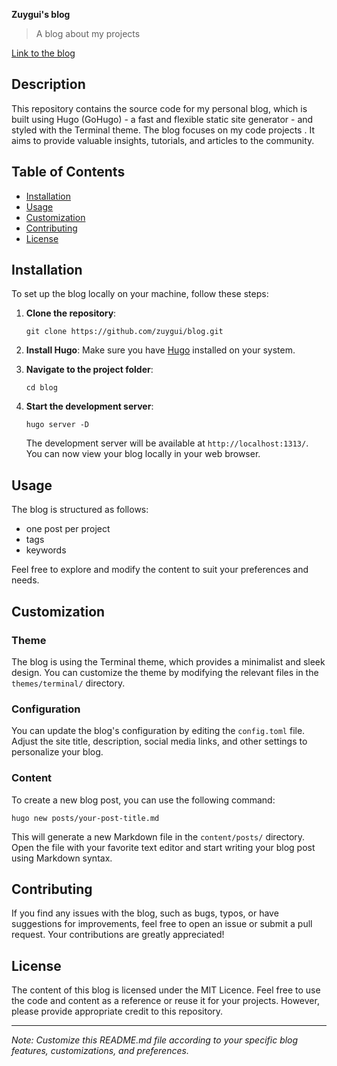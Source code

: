 **Zuygui's blog**

> A blog about my projects

[Link to the blog](https://zuygui.github.io/blog)

## Description

This repository contains the source code for my personal blog, which is built using Hugo (GoHugo) - a fast and flexible static site generator - and styled with the Terminal theme. The blog focuses on my code projects . It aims to provide valuable insights, tutorials, and articles to the community.

## Table of Contents

- [Installation](#installation)
- [Usage](#usage)
- [Customization](#customization)
- [Contributing](#contributing)
- [License](#license)

## Installation

To set up the blog locally on your machine, follow these steps:

1. **Clone the repository**:

   ```
   git clone https://github.com/zuygui/blog.git
   ```

2. **Install Hugo**:
   Make sure you have [Hugo](https://gohugo.io/getting-started/installing/) installed on your system.

3. **Navigate to the project folder**:

   ```
   cd blog
   ```

4. **Start the development server**:

   ```
   hugo server -D
   ```

   The development server will be available at `http://localhost:1313/`. You can now view your blog locally in your web browser.

## Usage

The blog is structured as follows:

- one post per project
- tags
- keywords

Feel free to explore and modify the content to suit your preferences and needs.

## Customization

### Theme

The blog is using the Terminal theme, which provides a minimalist and sleek design. You can customize the theme by modifying the relevant files in the `themes/terminal/` directory.

### Configuration

You can update the blog's configuration by editing the `config.toml` file. Adjust the site title, description, social media links, and other settings to personalize your blog.

### Content

To create a new blog post, you can use the following command:

```
hugo new posts/your-post-title.md
```

This will generate a new Markdown file in the `content/posts/` directory. Open the file with your favorite text editor and start writing your blog post using Markdown syntax.

## Contributing

If you find any issues with the blog, such as bugs, typos, or have suggestions for improvements, feel free to open an issue or submit a pull request. Your contributions are greatly appreciated!

## License

The content of this blog is licensed under the MIT Licence. Feel free to use the code and content as a reference or reuse it for your projects. However, please provide appropriate credit to this repository.

---

_Note: Customize this README.md file according to your specific blog features, customizations, and preferences._
